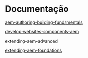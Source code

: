# Documentação

[aem-authoring-building-fundamentals](https://1drv.ms/u/s!AviiFMDoIWSDh8FjQQ0eFNXcXQWf_A?e=ynNVC6)

[develop-websites-components-aem](https://1drv.ms/u/s!AviiFMDoIWSDh8FkcWXhf-lgQS3nIQ?e=kjU1Tx)

[extending-aem-advanced](https://1drv.ms/u/s!AviiFMDoIWSDh8FiDZNY9XxeYF8FWQ?e=NUbQoN)

[extending-aem-foundations](https://1drv.ms/u/s!AviiFMDoIWSDh8Fl5esynWzr5iBNTg?e=vmG18B)

